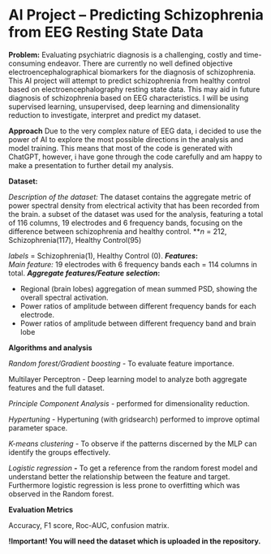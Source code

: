 # **AI Project – Predicting Schizophrenia from EEG Resting State Data**

**Problem:** Evaluating psychiatric diagnosis is a challenging, costly and time-consuming endeavor. There are currently no well defined objective electroencephalographical biomarkers for the diagnosis of schizophrenia. This AI project will attempt to predict schizophrenia from healthy control  based on electroencephalography resting state data. This may aid in future diagnosis of schizophrenia based on EEG characteristics. I will be using supervised learning, unsupervised, deep learning and dimensionality reduction to investigate, interpret and predict my dataset. 

**Approach**
Due to the very complex nature of EEG data, i decided to use the power of AI to explore the most possible directions in the analysis and model training. This means that most of the code is generated with ChatGPT, however, i have gone through the code carefully and am happy to make a presentation to further detail my analysis.

**Dataset:** 

*Description of the dataset:* The dataset contains the aggregate metric of power spectral density from electrical activity that has been recorded from the brain. a subset of the dataset was used for the analysis, featuring a total of 116 columns, 19 electrodes and 6 frequency bands, focusing on the difference between schizophrenia and healthy control.
***n* = 212, Schizophrenia(117), Healthy Control(95)

*labels* = Schizophrenia(1), Healthy Control (0). 
***Features*:**  
*Main feature:* 19 electrodes with 6 frequency bands each = 114 columns in total.
***Aggregate features/Feature selection*:** 

- Regional (brain lobes) aggregation of mean summed PSD, showing the overall spectral activation.
- Power ratios of amplitude between different frequency bands for each electrode.
- Power ratios of amplitude between different frequency band and brain lobe

**Algorithms and analysis**

*Random forest/Gradient boosting -*  To evaluate feature importance. 

Multilayer Perceptron - Deep learning model to analyze both aggregate features and the full dataset.

*Principle Component Analysis* - performed for dimensionality reduction.

*Hypertuning -* Hypertuning (with gridsearch) performed to improve optimal parameter space.

*K-means clustering -* To observe if the patterns discerned by the MLP can identify the groups effectively.

*Logistic regression* **-** To get a reference from the random forest model and understand better the relationship between the feature and target. Furthermore logistic regression is less prone to overfitting which was observed in the Random forest.

**Evaluation Metrics**

Accuracy, F1 score, Roc-AUC, confusion matrix. 

**!Important! 
You will need the dataset which is uploaded in the repository.**
